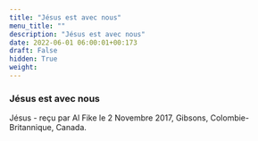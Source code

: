 ```yaml
---
title: "Jésus est avec nous"
menu_title: ""
description: "Jésus est avec nous"
date: 2022-06-01 06:00:01+00:173
draft: False
hidden: True
weight:
---
```

### Jésus est avec nous

Jésus - reçu par Al Fike le 2 Novembre 2017, Gibsons, Colombie-Britannique, Canada.



